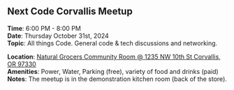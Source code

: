 ## Next Code Corvallis Meetup

**Time**: 6:00 PM - 8:00 PM<br>
**Date**: Thursday October 31st, 2024<br>
**Topic**: All things Code. General code & tech discussions and networking.

**Location**: [Natural Grocers Community Room @ 1235 NW 10th St Corvallis, OR 97330](https://maps.app.goo.gl/gHs9tzfvrwq3XjoLA)<br>
**Amenities**: Power, Water, Parking (free), variety of food and drinks (paid)<br> 
**Notes**: The meetup is in the demonstration kitchen room (back of the store).
